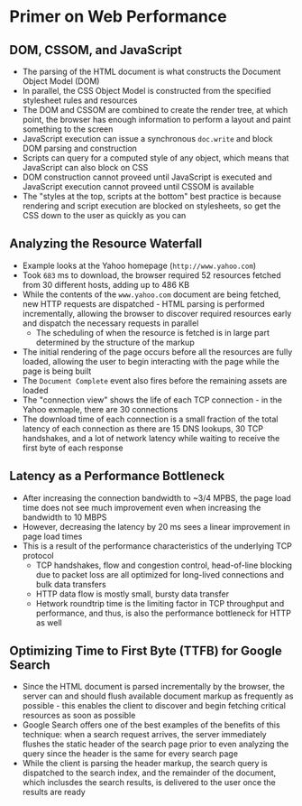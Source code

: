 # Primer on Web Performance

## DOM, CSSOM, and JavaScript

* The parsing of the HTML document is what constructs the Document Object Model (DOM)
* In parallel, the CSS Object Model  is constructed from the specified stylesheet rules and resources
* The DOM and CSSOM are combined to create the render tree, at which point, the browser has enough information to perform a layout and paint something to the screen
* JavaScript execution can issue a synchronous `doc.write` and block DOM parsing and construction
* Scripts can query for a computed style of any object, which means that JavaScript can also block on CSS
* DOM construction cannot proveed until JavaScript is executed and JavaScript execution cannot proveed until CSSOM is available
* The "styles at the top, scripts at the bottom" best practice is because rendering and script execution are blocked on stylesheets, so get the CSS down to the user as quickly as you can

## Analyzing the Resource Waterfall

* Example looks at the Yahoo homepage (`http://www.yahoo.com`)
* Took `683` ms to download, the browser required 52 resources fetched from 30 different hosts, adding up to 486 KB
* While the contents of the `www.yahoo.com` document are being fetched, new HTTP requests are dispatched - HTML parsing is performed incrementally, allowing the browser to discover required resources early and dispatch the necessary requests in parallel
  * The scheduling of when the resource is fetched is in large part determined by the structure of the markup
* The initial rendering of the page occurs before all the resources are fully loaded, allowing the user to begin interacting with the page while the page is being built
* The `Document Complete` event also fires before the remaining assets are loaded
* The "connection view" shows the life of each TCP connection - in the Yahoo exmaple, there are 30 connections
* The download time of each connection is a small fraction of the total latency of each connection as there are 15 DNS lookups, 30 TCP handshakes, and a lot of network latency while waiting to receive the first byte of each response

## Latency as a Performance Bottleneck

* After increasing the connection bandwidth to ~3/4 MPBS, the page load time does not see much improvement even when increasing the bandwidth to 10 MBPS
* However, decreasing the latency by 20 ms sees a linear improvement in page load times
* This is a result of the performance characteristics of the underlying TCP protocol
  * TCP handshakes, flow and congestion control, head-of-line blocking due to packet loss are all optimized for long-lived connections and bulk data transfers
  * HTTP data flow is mostly small, bursty data transfer
  * Hetwork roundtrip time is the limiting factor in TCP throughput and performance, and thus, is also the performance bottleneck for HTTP as well

## Optimizing Time to First Byte (TTFB) for Google Search

* Since the HTML document is parsed incrementally by the browser, the server can and should flush available document markup as frequently as possible - this enables the client to discover and begin fetching critical resources as soon as possible
* Google Search offers one of the best examples of the benefits of this technique: when a search request arrives, the server immediately flushes the static header of the search page prior to even analyzing the query since the header is the same for every search page
* While the client is parsing the header markup, the search query is dispatched to the search index, and the remainder of the document, which inclusdes the search results, is delivered to the user once the results are ready
